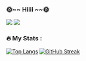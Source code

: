### 🌞~~ Hiiii ~~🌞
<div id="header" >
 <!-- <img src="https://media.giphy.com/media/wKWxuUOcp9fdvckBty/giphy.gif" width="150"/>-->
   <img src="https://64.media.tumblr.com/5cb7e485bddd21f9b934794810de574f/a7cbbd880695e3c2-39/s640x960/c2eddeedbbc7cd91af0c2ea0e164ab4c94d65545.gif"/>
  <img src="https://64.media.tumblr.com/501e8210d5f6138fe0c76474d8500de7/3da40a967656f2ee-db/s640x960/004ba9c0a0ba1cd2cf96d6b41f379eb7fb4e0c3a.gif"/>

</div>

### :fire: My Stats :

[![Top Langs](https://github-readme-stats.vercel.app/api/top-langs/?username=Ryu-ko&theme=tokyonight)](https://github.com/anuraghazra/github-readme-stats)
[![GitHub Streak](https://github-readme-streak-stats.herokuapp.com?user=Ryu-ko&theme=tokyonight_duo)](https://git.io/streak-stats)


